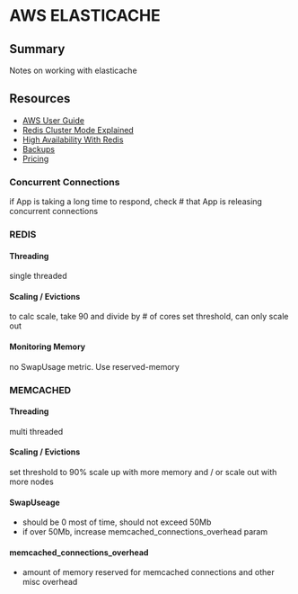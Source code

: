 # AWS ELASTICACHE

## Summary

Notes on working with elasticache

## Resources

- [AWS User Guide](https://docs.aws.amazon.com/AmazonElastiCache/latest/red-ug/WhatIs.html)
- [Redis Cluster Mode Explained](https://docs.aws.amazon.com/AmazonElastiCache/latest/red-ug/CacheNodes.NodeGroups.html)
- [High Availability With Redis](https://docs.aws.amazon.com/AmazonElastiCache/latest/red-ug/Replication.html)
- [Backups](https://docs.aws.amazon.com/AmazonElastiCache/latest/red-ug/backups.html)
- [Pricing](https://aws.amazon.com/elasticache/pricing/)

### Concurrent Connections

if App is taking a long time to respond, check # that App is releasing
concurrent connections

### REDIS

#### Threading

single threaded

#### Scaling / Evictions

to calc scale, take 90 and divide by # of cores
set threshold, can only scale out

#### Monitoring Memory

no SwapUsage metric. Use reserved-memory

### MEMCACHED

#### Threading

multi threaded

#### Scaling / Evictions

set threshold to 90%
scale up with more memory and / or scale out with more nodes

#### SwapUseage

- should be 0 most of time, should not exceed 50Mb
- if over 50Mb, increase memcached_connections_overhead param

#### memcached_connections_overhead

- amount of memory reserved for memcached connections and other misc overhead
